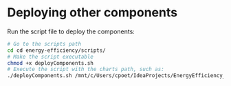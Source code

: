 # Deploying other components
Run the script file to deploy the components:
```sh
# Go to the scripts path
cd cd energy-efficiency/scripts/
# Make the script executable
chmod +x deployComponents.sh
# Execute the script with the charts path, such as:
./deployComponents.sh /mnt/c/Users/cpoet/IdeaProjects/EnergyEfficiency_DYNAMOS/charts
```
